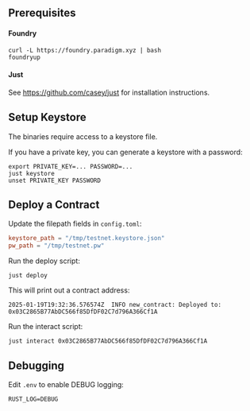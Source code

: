 ## Prerequisites

#### Foundry

```
curl -L https://foundry.paradigm.xyz | bash
foundryup
```

#### Just

See https://github.com/casey/just for installation instructions.

## Setup Keystore

The binaries require access to a keystore file.

If you have a private key, you can generate a keystore with a password:

```
export PRIVATE_KEY=... PASSWORD=...
just keystore
unset PRIVATE_KEY PASSWORD
```

## Deploy a Contract

Update the filepath fields in `config.toml`:

```toml
keystore_path = "/tmp/testnet.keystore.json"
pw_path = "/tmp/testnet.pw"
```

Run the deploy script:

```
just deploy
```

This will print out a contract address:

```
2025-01-19T19:32:36.576574Z  INFO new_contract: Deployed to: 0x03C2865B77AbDC566f85DfDF02C7d796A366Cf1A

```

Run the interact script:

```
just interact 0x03C2865B77AbDC566f85DfDF02C7d796A366Cf1A
```

## Debugging

Edit `.env` to enable DEBUG logging:

```
RUST_LOG=DEBUG
```
